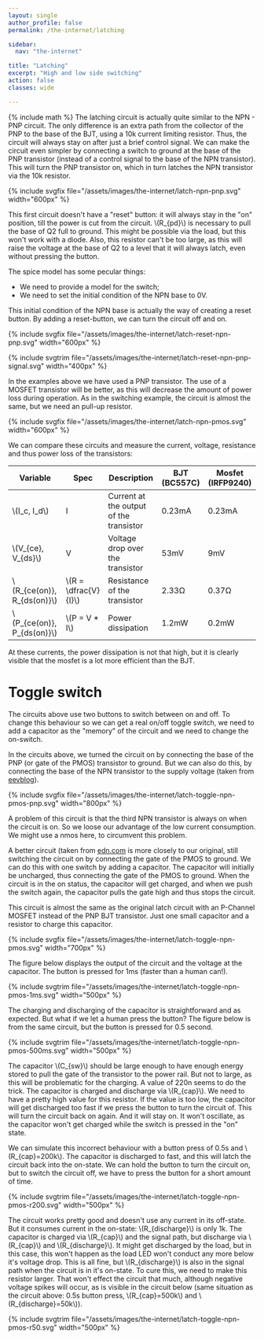```yaml
---
layout: single
author_profile: false
permalink: /the-internet/latching

sidebar:
  nav: "the-internet"

title: "Latching"
excerpt: "High and low side switching"
action: false
classes: wide

---
```

{% include math %}
The latching circuit is actually quite similar to the NPN - PNP circuit. The only difference is an extra path from the collector of the PNP to the base of the BJT, using a 10k current limiting resistor. Thus, the circuit will always stay on after just a brief control signal. We can make the circuit even simpler by connecting a switch to ground at the base of the PNP transistor (instead of a control signal to the base of the NPN transistor). This will turn the PNP transistor on, which in turn latches the NPN transistor via the 10k resistor.

{% include svgfix file="/assets/images/the-internet/latch-npn-pnp.svg" width="600px" %}

This first circuit doesn't have a "reset" button: it will always stay in the "on" position, till the power is cut from the circuit. \\(R_{pd}\\) is necessary to pull the base of Q2 full to ground. This might be possible via the load, but this won't work with a diode. Also, this resistor can't be too large, as this will raise the voltage at the base of Q2 to a level that it will always latch, even without pressing the button.

The spice model has some pecular things:
- We need to provide a model for the switch;
- We need to set the initial condition of the NPN base to 0V.

This initial condition of the NPN base is actually the way of creating a reset button. By adding a reset-button, we can turn the circuit off and on.

{% include svgfix file="/assets/images/the-internet/latch-reset-npn-pnp.svg" width="600px" %}

{% include svgtrim file="/assets/images/the-internet/latch-reset-npn-pnp-signal.svg" width="400px" %}

In the examples above we have used a PNP transistor. The use of a MOSFET transistor will be better, as this will decrease the amount of power loss during operation. As in the switching example, the circuit is almost the same, but we need an pull-up resistor.

{% include svgfix file="/assets/images/the-internet/latch-npn-pmos.svg" width="600px" %}

We can compare these circuits and measure the current, voltage, resistance and thus power loss of the transistors:

|Variable|Spec|Description|BJT (BC557C)|Mosfet (IRFP9240)|
|--------|----|-----------|---|------|
|\\(I_c, I_d\\)|I| Current at the output of the transistor | 0.23mA | 0.23mA|
|\\(V_{ce}, V_{ds}\\)|V|Voltage drop over the transistor | 53mV | 9mV |
|\\(R_{ce(on)}, R_{ds(on)}\\)|\\(R = \dfrac{V}{I}\\)|Resistance of the transistor | 2.33Ω | 0.37Ω |
|\\(P_{ce(on)}, P_{ds(on)}\\)|\\(P = V * I\\)|Power dissipation| 1.2mW | 0.2mW |

At these currents, the power dissipation is not that high, but it is clearly visible that the mosfet is a lot more efficient than the BJT.

# Toggle switch
The circuits above use two buttons to switch between on and off. To change this behaviour so we can get a real on/off toggle switch, we need to add a capacitor as the "memory" of the circuit and we need to change the on-switch.

In the circuits above, we turned the circuit on by connecting the base of the PNP (or gate of the PMOS) transistor to ground. But we can also do this, by connecting the base of the NPN transistor to the supply voltage (taken from [eevblog](https://youtu.be/Foc9R0dC2iI)).

{% include svgfix file="/assets/images/the-internet/latch-toggle-npn-pmos-pnp.svg" width="800px" %}

A problem of this circuit is that the third NPN transistor is always on when the circuit is on. So we loose our advantage of the low current consumption. We might use a nmos here, to circumvent this problem.

A better circuit (taken from [edn.com](https://www.edn.com/latching-power-switch-uses-momentary-pushbutton/) is more closely to our original, still switching the circuit on by connecting the gate of the PMOS to ground. We can do this with one switch by adding a capacitor. The capacitor will initially be uncharged, thus connecting the gate of the PMOS to ground. When the circuit is in the on status, the capacitor will get charged, and when we push the switch again, the capacitor pulls the gate high and thus stops the circuit.

This circuit is almost the same as the original latch circuit with an P-Channel MOSFET instead of the PNP BJT transistor. Just one small capacitor and a resistor to charge this capacitor.

{% include svgfix file="/assets/images/the-internet/latch-toggle-npn-pmos.svg" width="700px" %}

The figure below displays the output of the circuit and the voltage at the capacitor. The button is pressed for 1ms (faster than a human can!).

{% include svgtrim file="/assets/images/the-internet/latch-toggle-npn-pmos-1ms.svg" width="500px" %}

The charging and discharging of the capacitor is straightforward and as expected. But what if we let a human press the button? The figure below is from the same circuit, but the button is pressed for 0.5 second.

{% include svgtrim file="/assets/images/the-internet/latch-toggle-npn-pmos-500ms.svg" width="500px" %}

The capacitor \\(C_{sw}\\) should be large enough to have enough energy stored to pull the gate of the transistor to the power rail. But not to large, as this will be problematic for the charging. A value of 220n seems to do the trick. The capacitor is charged and discharge via \\(R_{cap}\\). We need to have a pretty high value for this resistor. If the value is too low, the capacitor will get discharged too fast if we press the button to turn the circuit of. This will turn the circuit back on again. And it will stay on. It won't oscillate, as the capacitor won't get charged while the switch is pressed in the "on" state.

We can simulate this incorrect behaviour with a button press of 0.5s and \\(R_{cap}=200k\\). The capacitor is discharged to fast, and this will latch the circuit back into the on-state. We can hold the button to turn the circuit on, but to switch the circuit off, we have to press the button for a short amount of time.

{% include svgtrim file="/assets/images/the-internet/latch-toggle-npn-pmos-r200.svg" width="500px" %}

The circuit works pretty good and doesn't use any current in its off-state. But it consumes current in the on-state: \\(R_{discharge}\\) is only 1k. The capacitor is charged via \\(R_{cap}\\) and the signal path, but discharge via \\(R_{cap}\\) and \\(R_{discharge}\\). It might get discharged by the load, but in this case, this won't happen as the load LED won't conduct any more below it's voltage drop. This is all fine, but \\(R_{discharge}\\) is also in the signal path when the circuit is in it's on-state. To cure this, we need to make this resistor larger. That won't effect the circuit that much, although negative voltage spikes will occur, as is visible in the circuit below (same situation as the circuit above: 0.5s button press, \\(R_{cap}=500k\\) and \\(R_{discharge}=50k\\)).

{% include svgtrim file="/assets/images/the-internet/latch-toggle-npn-pmos-r50.svg" width="500px" %}
